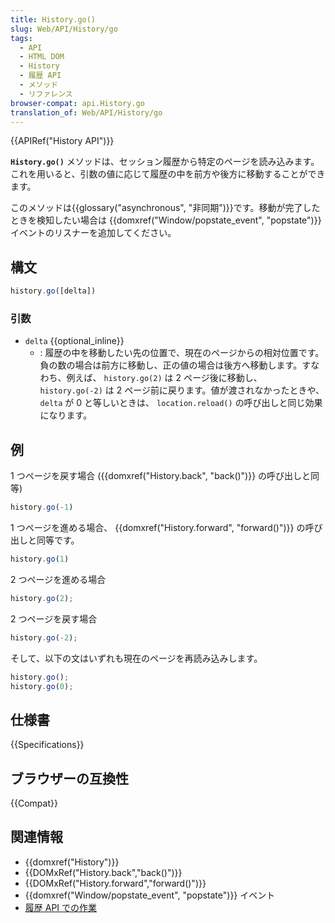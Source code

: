 ```yaml
---
title: History.go()
slug: Web/API/History/go
tags:
  - API
  - HTML DOM
  - History
  - 履歴 API
  - メソッド
  - リファレンス
browser-compat: api.History.go
translation_of: Web/API/History/go
---
```

{{APIRef("History API")}}

**`History.go()`** メソッドは、セッション履歴から特定のページを読み込みます。これを用いると、引数の値に応じて履歴の中を前方や後方に移動することができます。

このメソッドは{{glossary("asynchronous", "非同期")}}です。移動が完了したときを検知したい場合は {{domxref("Window/popstate_event", "popstate")}} イベントのリスナーを追加してください。

## 構文

```js
history.go([delta])
```

### 引数

- `delta` {{optional_inline}}
  - : 履歴の中を移動したい先の位置で、現在のページからの相対位置です。負の数の場合は前方に移動し、正の値の場合は後方へ移動します。すなわち、例えば、 `history.go(2)` は 2 ページ後に移動し、 `history.go(-2)` は 2 ページ前に戻ります。値が渡されなかったときや、 `delta` が 0 と等しいときは、 `location.reload()` の呼び出しと同じ効果になります。

## 例

1 つページを戻す場合 ({{domxref("History.back", "back()")}} の呼び出しと同等)

```js
history.go(-1)
```

1 つページを進める場合、 {{domxref("History.forward", "forward()")}} の呼び出しと同等です。

```js
history.go(1)
```

2 つページを進める場合

```js
history.go(2);
```

2 つページを戻す場合

```js
history.go(-2);
```

そして、以下の文はいずれも現在のページを再読み込みします。

```js
history.go();
history.go(0);
```

## 仕様書

{{Specifications}}

## ブラウザーの互換性

{{Compat}}

## 関連情報

- {{domxref("History")}}
- {{DOMxRef("History.back","back()")}}
- {{DOMxRef("History.forward","forward()")}}
- {{domxref("Window/popstate_event", "popstate")}} イベント
- [履歴 API での作業](/ja/docs/Web/API/History_API/Working_with_the_History_API)
